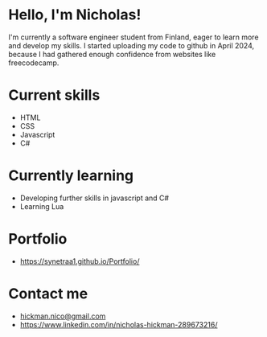 # Hello, I'm Nicholas! 
I'm currently a software engineer student from Finland, eager to learn more and develop my skills.
I started uploading my code to github in April 2024, because I had gathered enough confidence
from websites like freecodecamp.

# Current skills
- HTML
- CSS
- Javascript
- C#

# Currently learning
- Developing further skills in javascript and C#
- Learning Lua

# Portfolio
- https://synetraa1.github.io/Portfolio/

# Contact me
- hickman.nico@gmail.com
- https://www.linkedin.com/in/nicholas-hickman-289673216/




<!---
Synetraa1/Synetraa1 is a ✨ special ✨ repository because its `README.md` (this file) appears on your GitHub profile.
You can click the Preview link to take a look at your changes.
--->
